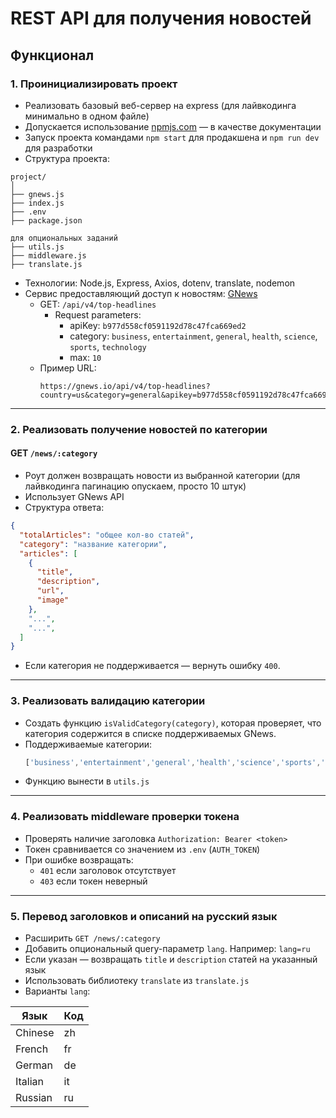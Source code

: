 # REST API для получения новостей

## Функционал

### 1. Проинициализировать проект

- Реализовать базовый веб-сервер на express (для лайвкодинга минимально в одном файле)
- Допускается использование [npmjs.com](https://www.npmjs.com) — в качестве документации
- Запуск проекта командами `npm start` для продакшена и `npm run dev` для разработки
- Структура проекта:

```
project/
│    
├── gnews.js
├── index.js
├── .env
├── package.json

для опциональных заданий
├── utils.js
├── middleware.js
├── translate.js    
```

- Технологии: Node.js, Express, Axios, dotenv, translate, nodemon
- Сервис предоставляющий доступ к новостям: [GNews](https://gnews.io)
  - GET: `/api/v4/top-headlines`
    - Request parameters:
      - apiKey: `b977d558cf0591192d78c47fca669ed2`
      - category: `business`, `entertainment`, `general`, `health`, `science`, `sports`, `technology`
      - max: `10`
  - Пример URL:
    ```
    https://gnews.io/api/v4/top-headlines?country=us&category=general&apikey=b977d558cf0591192d78c47fca669ed2&max=10
    ```

---

### 2. Реализовать получение новостей по категории  
#### GET `/news/:category`

- Роут должен возвращать новости из выбранной категории (для лайвкодинга пагинацию опускаем, просто 10 штук)
- Использует GNews API
- Структура ответа:

```json
{
  "totalArticles": "общее кол-во статей",
  "category": "название категории",
  "articles": [ 
    { 
      "title", 
      "description", 
      "url", 
      "image"
    },
    "...",
    "...",
  ]
}
```

- Если категория не поддерживается — вернуть ошибку `400`.

---

### 3. Реализовать валидацию категории

- Создать функцию `isValidCategory(category)`, которая проверяет, что категория содержится в списке поддерживаемых GNews.
- Поддерживаемые категории:
  ```js
  ['business','entertainment','general','health','science','sports','technology']
  ```
- Функцию вынести в `utils.js`

---

### 4. Реализовать middleware проверки токена

- Проверять наличие заголовка `Authorization: Bearer <token>`
- Токен сравнивается со значением из `.env` (`AUTH_TOKEN`)
- При ошибке возвращать:
  - `401` если заголовок отсутствует
  - `403` если токен неверный

---

### 5. Перевод заголовков и описаний на русский язык

- Расширить `GET /news/:category`
- Добавить опциональный query-параметр `lang`. Например: `lang=ru`
- Если указан — возвращать `title` и `description` статей на указанный язык
- Использовать библиотеку `translate` из `translate.js`
- Варианты `lang`:

| Язык      | Код |
|-----------|-----|
| Chinese   | zh  |
| French    | fr  |
| German    | de  |
| Italian   | it  |
| Russian   | ru  |

